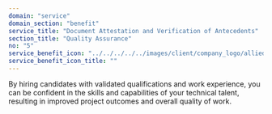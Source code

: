 ```yaml
---
domain: "service"
domain_section: "benefit"
service_title: "Document Attestation and Verification of Antecedents"
section_title: "Quality Assurance"
no: "5"
service_benefit_icon: "../../../../../images/client/company_logo/allied-marketing.png"
service_benefit_icon_title: ""
---
```


By hiring candidates with validated qualifications and work experience, you can be confident in the skills and capabilities of your technical talent, resulting in improved project outcomes and overall quality of work.
